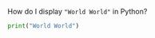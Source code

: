 <!-- | {"id": "", "tags": [], "stats": {"repetitions": 4, "interval": 9.744000000000002, "easiness": 1.4000000000000001, "next_session": 1592667591, "last_session": 1591825710, "past_quality": "2104110", "actual_repetitions": 7}} | -->
<!-- [[FRONT]] -->
How do I display `"World World"` in Python?
<!-- [[BACK]] -->
```python
print("World World")
```
